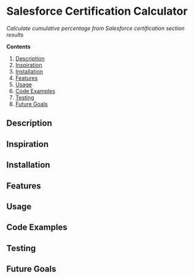 # Salesforce Certification Calculator

*Calculate cumulative percentage from Salesforce certification section results*

**Contents**
1. [Description](https://github.com/jtreeves/salesforce_certification_calculator#description)
2. [Inspiration](https://github.com/jtreeves/salesforce_certification_calculator#inspiration)
3. [Installation](https://github.com/jtreeves/salesforce_certification_calculator#installation)
4. [Features](https://github.com/jtreeves/salesforce_certification_calculator#features)
5. [Usage](https://github.com/jtreeves/salesforce_certification_calculator#usage)
6. [Code Examples](https://github.com/jtreeves/salesforce_certification_calculator#code-examples)
7. [Testing](https://github.com/jtreeves/salesforce_certification_calculator#testing)
8. [Future Goals](https://github.com/jtreeves/salesforce_certification_calculator#future-goals)

## Description

## Inspiration

## Installation

## Features

## Usage

## Code Examples

## Testing

## Future Goals